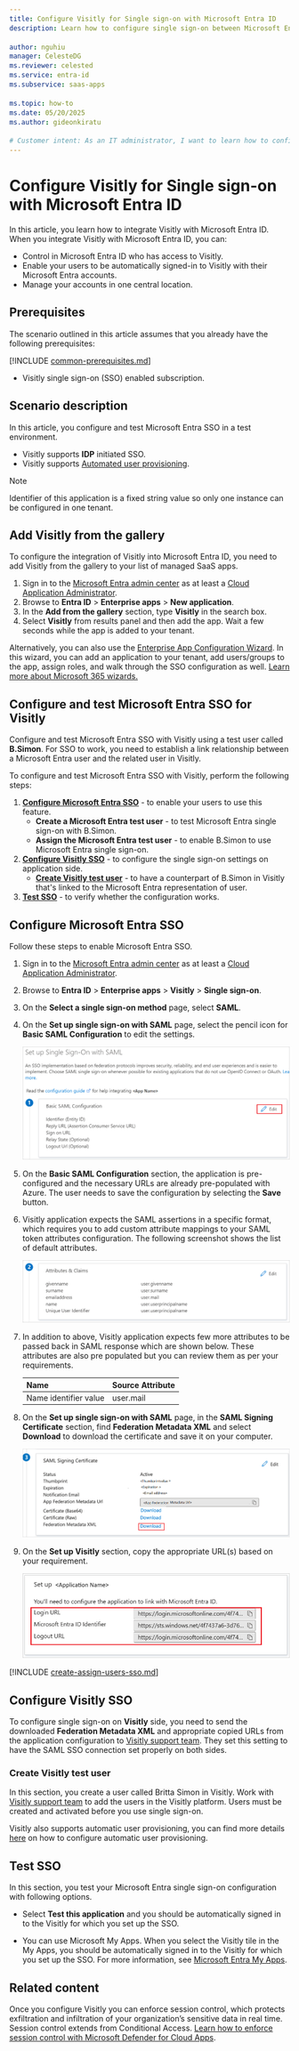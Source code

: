 ```yaml
---
title: Configure Visitly for Single sign-on with Microsoft Entra ID
description: Learn how to configure single sign-on between Microsoft Entra ID and Visitly.

author: nguhiu
manager: CelesteDG
ms.reviewer: celested
ms.service: entra-id
ms.subservice: saas-apps

ms.topic: how-to
ms.date: 05/20/2025
ms.author: gideonkiratu

# Customer intent: As an IT administrator, I want to learn how to configure single sign-on between Microsoft Entra ID and Visitly so that I can control who has access to Visitly, enable automatic sign-in with Microsoft Entra accounts, and manage my accounts in one central location.
---
```


# Configure Visitly for Single sign-on with Microsoft Entra ID

In this article,  you learn how to integrate Visitly with Microsoft Entra ID. When you integrate Visitly with Microsoft Entra ID, you can:

* Control in Microsoft Entra ID who has access to Visitly.
* Enable your users to be automatically signed-in to Visitly with their Microsoft Entra accounts.
* Manage your accounts in one central location.

## Prerequisites
The scenario outlined in this article assumes that you already have the following prerequisites:

[!INCLUDE [common-prerequisites.md](~/identity/saas-apps/includes/common-prerequisites.md)]
* Visitly single sign-on (SSO) enabled subscription.

## Scenario description

In this article,  you configure and test Microsoft Entra SSO in a test environment.

* Visitly supports **IDP** initiated SSO.
* Visitly supports [Automated user provisioning](visitly-provisioning-tutorial.md).

> [!NOTE]
> Identifier of this application is a fixed string value so only one instance can be configured in one tenant.

## Add Visitly from the gallery

To configure the integration of Visitly into Microsoft Entra ID, you need to add Visitly from the gallery to your list of managed SaaS apps.

1. Sign in to the [Microsoft Entra admin center](https://entra.microsoft.com) as at least a [Cloud Application Administrator](~/identity/role-based-access-control/permissions-reference.md#cloud-application-administrator).
1. Browse to **Entra ID** > **Enterprise apps** > **New application**.
1. In the **Add from the gallery** section, type **Visitly** in the search box.
1. Select **Visitly** from results panel and then add the app. Wait a few seconds while the app is added to your tenant.

 Alternatively, you can also use the [Enterprise App Configuration Wizard](https://portal.office.com/AdminPortal/home?Q=Docs#/azureadappintegration). In this wizard, you can add an application to your tenant, add users/groups to the app, assign roles, and walk through the SSO configuration as well. [Learn more about Microsoft 365 wizards.](/microsoft-365/admin/misc/azure-ad-setup-guides)

<a name='configure-and-test-azure-ad-sso-for-visitly'></a>

## Configure and test Microsoft Entra SSO for Visitly

Configure and test Microsoft Entra SSO with Visitly using a test user called **B.Simon**. For SSO to work, you need to establish a link relationship between a Microsoft Entra user and the related user in Visitly.

To configure and test Microsoft Entra SSO with Visitly, perform the following steps:

1. **[Configure Microsoft Entra SSO](#configure-azure-ad-sso)** - to enable your users to use this feature.
    * **Create a Microsoft Entra test user** - to test Microsoft Entra single sign-on with B.Simon.
    * **Assign the Microsoft Entra test user** - to enable B.Simon to use Microsoft Entra single sign-on.
1. **[Configure Visitly SSO](#configure-visitly-sso)** - to configure the single sign-on settings on application side.
    * **[Create Visitly test user](#create-visitly-test-user)** - to have a counterpart of B.Simon in Visitly that's linked to the Microsoft Entra representation of user.
1. **[Test SSO](#test-sso)** - to verify whether the configuration works.

<a name='configure-azure-ad-sso'></a>

## Configure Microsoft Entra SSO

Follow these steps to enable Microsoft Entra SSO.

1. Sign in to the [Microsoft Entra admin center](https://entra.microsoft.com) as at least a [Cloud Application Administrator](~/identity/role-based-access-control/permissions-reference.md#cloud-application-administrator).
1. Browse to **Entra ID** > **Enterprise apps** > **Visitly** > **Single sign-on**.
1. On the **Select a single sign-on method** page, select **SAML**.
1. On the **Set up single sign-on with SAML** page, select the pencil icon for **Basic SAML Configuration** to edit the settings.

   ![Edit Basic SAML Configuration](common/edit-urls.png)

1. On the **Basic SAML Configuration** section, the application is pre-configured and the necessary URLs are already pre-populated with Azure. The user needs to save the configuration by selecting the **Save** button.

1. Visitly application expects the SAML assertions in a specific format, which requires you to add custom attribute mappings to your SAML token attributes configuration. The following screenshot shows the list of default attributes.

	![image](common/default-attributes.png)

1. In addition to above, Visitly application expects few more attributes to be passed back in SAML response which are shown below. These attributes are also pre populated but you can review them as per your requirements.

	| Name | Source Attribute |
	| ---------------| --------------- |
	| Name identifier value  | user.mail |

1. On the **Set up single sign-on with SAML** page, in the **SAML Signing Certificate** section,  find **Federation Metadata XML** and select **Download** to download the certificate and save it on your computer.

	![The Certificate download link](common/metadataxml.png)

1. On the **Set up Visitly** section, copy the appropriate URL(s) based on your requirement.

	![Copy configuration URLs](common/copy-configuration-urls.png)

<a name='create-an-azure-ad-test-user'></a>

[!INCLUDE [create-assign-users-sso.md](~/identity/saas-apps/includes/create-assign-users-sso.md)]

## Configure Visitly SSO

To configure single sign-on on **Visitly** side, you need to send the downloaded **Federation Metadata XML** and appropriate copied URLs from the application configuration to [Visitly support team](mailto:support@visitly.io). They set this setting to have the SAML SSO connection set properly on both sides.

### Create Visitly test user

In this section, you create a user called Britta Simon in Visitly. Work with [Visitly support team](mailto:support@visitly.io) to add the users in the Visitly platform. Users must be created and activated before you use single sign-on.

Visitly also supports automatic user provisioning, you can find more details [here](./visitly-provisioning-tutorial.md) on how to configure automatic user provisioning.

## Test SSO

In this section, you test your Microsoft Entra single sign-on configuration with following options.

* Select **Test this application** and you should be automatically signed in to the Visitly for which you set up the SSO.

* You can use Microsoft My Apps. When you select the Visitly tile in the My Apps, you should be automatically signed in to the Visitly for which you set up the SSO. For more information, see [Microsoft Entra My Apps](/azure/active-directory/manage-apps/end-user-experiences#azure-ad-my-apps).

## Related content

Once you configure Visitly you can enforce session control, which protects exfiltration and infiltration of your organization’s sensitive data in real time. Session control extends from Conditional Access. [Learn how to enforce session control with Microsoft Defender for Cloud Apps](/cloud-app-security/proxy-deployment-aad).
